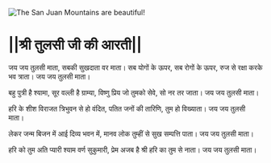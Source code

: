 ![The San Juan Mountains are beautiful!](lib/assets/images/artis/img.png "San Juan Mountains")

# ||श्री तुलसी जी की आरती||

जय जय तुलसी माता, सबकी सुखदाता वर माता।
सब योगों के ऊपर, सब रोगों के ऊपर,
रुज से रक्षा करके भव त्राता।
जय जय तुलसी माता।

बहु पुत्री है श्यामा, सूर वल्ली है ग्राम्या,
विष्णु प्रिय जो तुमको सेवे, सो नर तर जाता।
जय जय तुलसी माता।

हरि के शीश विराजत त्रिभुवन से हो वंदित,
पतित जनों की तारिणि, तुम हो विख्याता।
जय जय तुलसी माता।

लेकर जन्म बिजन में आई दिव्य भवन में,
मानव लोक तुम्हीं से सुख सम्पत्ति पाता।
जय जय तुलसी माता।

हरि को तुम अति प्यारी श्याम वर्ण सुकुमारी,
प्रेम अजब है श्री हरि का तुम से नाता।
जय जय तुलसी माता।
